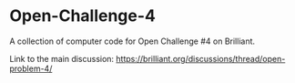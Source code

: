 # Open-Challenge-4
A collection of computer code for Open Challenge #4 on Brilliant.

Link to the main discussion: https://brilliant.org/discussions/thread/open-problem-4/
